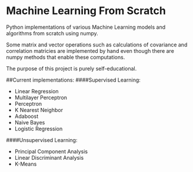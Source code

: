 # Machine Learning From Scratch

Python implementations of various Machine Learning models and algorithms from scratch using numpy.

Some matrix and vector operations such as calculations of covariance and correlation matricies are
implemented by hand even though there are numpy methods that enable these computations. 

The purpose of this project is purely self-educational.

##Current implementations:
####Supervised Learning:
- Linear Regression
- Multilayer Perceptron
- Perceptron
- K Nearest Neighbor
- Adaboost
- Naive Bayes
- Logistic Regression

####Unsupervised Learning:
- Principal Component Analysis
- Linear Discriminant Analysis
- K-Means
